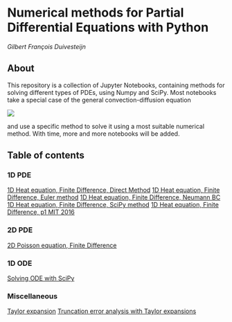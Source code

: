 # Numerical methods for Partial Differential Equations with Python

_Gilbert François Duivesteijn_



## About

This repository is a collection of Jupyter Notebooks, containing methods for solving different types of PDEs, using Numpy and SciPy. Most notebooks take a special case of the general convection-diffusion equation

<img src="https://render.githubusercontent.com/render/math?math=%5Cfrac%7B%5Cpartial%20u%7D%7B%5Cpartial%20t%7D%20%2B%20U%20%5Ccdot%20%5Cnabla%20u%20%3D%20%5Ckappa%20%5Cnabla%5E2%20u%20%2B%20f">

and use a specific method to solve it using a most suitable numerical method. With time, more and more notebooks will be added.

## Table of contents

### 1D PDE

[1D Heat equation, Finite Difference, Direct Method](./1D%20Heat%20equation%2C%20Finite%20Difference%2C%20Direct%20Method.ipynb)
[1D Heat equation, Finite Difference, Euler method](./1D%20Heat%20equation%2C%20Finite%20Difference%2C%20Euler%20method.ipynb)
[1D Heat equation, Finite Difference, Neumann BC](./1D%20Heat%20equation%2C%20Finite%20Difference%2C%20Neumann%20BC.ipynb)
[1D Heat equation, Finite Difference, SciPy method](./1D%20Heat%20equation%2C%20Finite%20Difference%2C%20SciPy%20method.ipynb)
[1D Heat equation, Finite Difference, p1 MIT 2016](./1D%20Heat%20equation%2C%20Finite%20Difference%2C%20p1%20MIT%202016.ipynb)

### 2D PDE

[2D Poisson equation, Finite Difference](./2D%20Poisson%20equation%2C%20Finite%20Difference.ipynb)

### 1D ODE

[Solving ODE with SciPy](./Solving%20ODE%20with%20SciPy.ipynb)

### Miscellaneous

[Taylor expansion](./Taylor%20expansion.ipynb)
[Truncation error analysis with Taylor expansions](./Truncation%20error%20analysis%20with%20Taylor%20expansions.ipynb)
